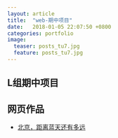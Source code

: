 ```yaml
---
layout: article
title:  "web-期中项目"
date:   2018-01-05 22:07:50 +0800
categories: portfolio
image:
  teaser: posts_tu7.jpg 
  feature: posts_tu7.jpg
---
```


## L组期中项目



## 网页作品

- <a href="https://161013039.github.io/portfolio/web/index.html" target="_blank">北京，距离蓝天还有多远</a>


